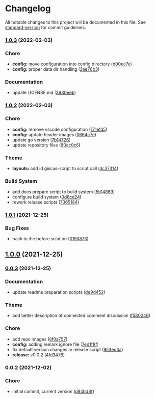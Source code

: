# Changelog

All notable changes to this project will be documented in this file. See [standard-version](https://github.com/conventional-changelog/standard-version) for commit guidelines.

### [1.0.3](https://github.com/dnb-org/dnb-hugo-giscus/compare/v1.0.2...v1.0.3) (2022-02-03)


### Chore

* **config:** move configuration into config directory ([b00ee7e](https://github.com/dnb-org/dnb-hugo-giscus/commit/b00ee7ebb402f0cb9256e0b750fbc21d0d25c628))
* **config:** proper data dir handling ([2ae76b3](https://github.com/dnb-org/dnb-hugo-giscus/commit/2ae76b386f6b5e69aebdc1e4f2b9177d3a3ec0fe))


### Documentation

* update LICENSE.md ([3930eeb](https://github.com/dnb-org/dnb-hugo-giscus/commit/3930eeb2e4af3bab26d2d7a91c78de85c90297be))

### [1.0.2](https://github.com/dnb-org/dnb-hugo-giscus/compare/v1.0.1...v1.0.2) (2022-02-03)


### Chore

* **config:** remove vscode configuration ([171efd5](https://github.com/dnb-org/dnb-hugo-giscus/commit/171efd5fa8f0b10fe76358c76222a80ee2e6909d))
* **config:** update header images ([0664c7e](https://github.com/dnb-org/dnb-hugo-giscus/commit/0664c7ebdcbd6df949ff92c2d1346dd2ff106ee3))
* update go version ([7b14726](https://github.com/dnb-org/dnb-hugo-giscus/commit/7b147268815c5c79a4d583ec98d54939af22f43e))
* update repository files ([80ac0c6](https://github.com/dnb-org/dnb-hugo-giscus/commit/80ac0c65fc047388de3b9cc5d9ade6425dab8f2f))


### Theme

* **layouts:** add id giscus-script to script call ([dc37314](https://github.com/dnb-org/dnb-hugo-giscus/commit/dc3731465b41323d5895f20d79b98bb6b5d05100))


### Build System

* add docs prepare script to build system ([5b14889](https://github.com/dnb-org/dnb-hugo-giscus/commit/5b14889b04d59e01fd7478152d7102fd835c95ed))
* configure build system ([0d6cd24](https://github.com/dnb-org/dnb-hugo-giscus/commit/0d6cd241f1a2812aa6ef95e7dfd58b6d3d46bb3f))
* rework release scripts ([7365184](https://github.com/dnb-org/dnb-hugo-giscus/commit/73651845973aa24b0d1ab24d53da91a9e80fd2d1))

### [1.0.1](https://github.com/dnb-org/dnb-hugo-giscus/compare/v1.0.0...v1.0.1) (2021-12-25)


### Bug Fixes

* back to the before solution ([0190873](https://github.com/dnb-org/dnb-hugo-giscus/commit/0190873f8ae32371be46400bc07a404bac0510ff))

## [1.0.0](https://github.com/dnb-org/dnb-hugo-giscus/compare/v0.0.3...v1.0.0) (2021-12-25)

### [0.0.3](https://github.com/dnb-org/dnb-hugo-giscus/compare/v0.0.2...v0.0.3) (2021-12-25)


### Documentation

* update readme preparation scripts ([de9d452](https://github.com/dnb-org/dnb-hugo-giscus/commit/de9d452a2d70a8b0ffd8fe2dec520be5e6044f05))


### Theme

* add better description of connected comment discussion ([f580246](https://github.com/dnb-org/dnb-hugo-giscus/commit/f580246fee19ab852169510a06e8026d00860161))


### Chore

* add repo images ([8f0a757](https://github.com/dnb-org/dnb-hugo-giscus/commit/8f0a75742551d04dce39416c1f96cf2aaec849f0))
* **config:** adding remark ignore file ([7ed1f8f](https://github.com/dnb-org/dnb-hugo-giscus/commit/7ed1f8f2e4cbe7ad59b0130723b49c6495de4e22))
* fix default version changes in release script ([953ec3a](https://github.com/dnb-org/dnb-hugo-giscus/commit/953ec3aed208368b1493e3d2bc28e7fcbcfef49c))
* **release:** v0.0.2 ([4fd3476](https://github.com/dnb-org/dnb-hugo-giscus/commit/4fd3476b395336b4d054ff17886dc1fdccff9b11))

### 0.0.2 (2021-12-02)


### Chore

* initial commit, current version ([d84bd8f](https://github.com/dnb-org/dnb-hugo-giscus/commit/d84bd8fd7ca45bdbc386539e662d6bed60712520))
